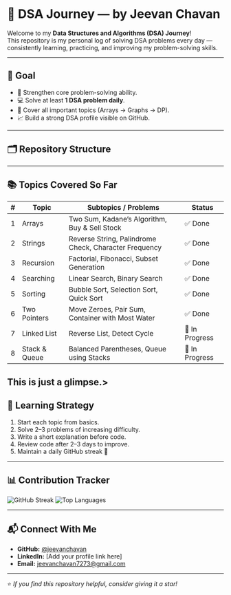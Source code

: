 # 🚀 DSA Journey — by Jeevan Chavan

Welcome to my **Data Structures and Algorithms (DSA) Journey**!  
This repository is my personal log of solving DSA problems every day — consistently learning, practicing, and improving my problem-solving skills.

---

## 🎯 Goal

- 🧠 Strengthen core problem-solving ability.  
- 💻 Solve at least **1 DSA problem daily**.  
- 🧩 Cover all important topics (Arrays → Graphs → DP).  
- 📈 Build a strong DSA profile visible on GitHub.  

---



## 🗂 Repository Structure

---

## 📚 Topics Covered So Far

| # | Topic | Subtopics / Problems | Status |
|---|-------|----------------------|---------|
| 1 | Arrays | Two Sum, Kadane’s Algorithm, Buy & Sell Stock | ✅ Done |
| 2 | Strings | Reverse String, Palindrome Check, Character Frequency | ✅ Done |
| 3 | Recursion | Factorial, Fibonacci, Subset Generation | ✅ Done |
| 4 | Searching | Linear Search, Binary Search | ✅ Done |
| 5 | Sorting | Bubble Sort, Selection Sort, Quick Sort | ✅ Done |
| 6 | Two Pointers | Move Zeroes, Pair Sum, Container with Most Water | ✅ Done |
| 7 | Linked List | Reverse List, Detect Cycle | 🔄 In Progress |
| 8 | Stack & Queue | Balanced Parentheses, Queue using Stacks | 🔄 In Progress |

This is just a glimpse.>
---

## 🧠 Learning Strategy

1. Start each topic from basics.  
2. Solve 2–3 problems of increasing difficulty.  
3. Write a short explanation before code.  
4. Review code after 2–3 days to improve.  
5. Maintain a daily GitHub streak 💚

---

## 📊 Contribution Tracker

![GitHub Streak](https://github-readme-streak-stats.herokuapp.com/?user=jeevanchavan&theme=radical)
![Top Languages](https://github-readme-stats.vercel.app/api/top-langs/?username=jeevanchavan&layout=compact&theme=radical)

---

## 📬 Connect With Me

- **GitHub:** [@jeevanchavan](https://github.com/jeevanchavan)  
- **LinkedIn:** [Add your profile link here]  
- **Email:** jeevanchavan7273@gmail.com 

---

⭐ *If you find this repository helpful, consider giving it a star!*

